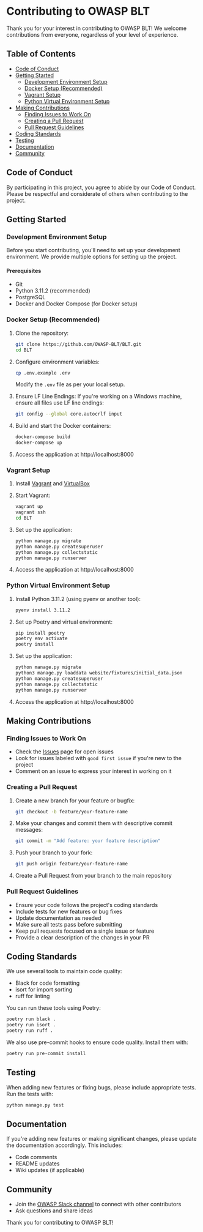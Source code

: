 # Contributing to OWASP BLT

Thank you for your interest in contributing to OWASP BLT! We welcome contributions from everyone, regardless of your level of experience.

## Table of Contents

- [Code of Conduct](#code-of-conduct)
- [Getting Started](#getting-started)
  - [Development Environment Setup](#development-environment-setup)
  - [Docker Setup (Recommended)](#docker-setup-recommended)
  - [Vagrant Setup](#vagrant-setup)
  - [Python Virtual Environment Setup](#python-virtual-environment-setup)
- [Making Contributions](#making-contributions)
  - [Finding Issues to Work On](#finding-issues-to-work-on)
  - [Creating a Pull Request](#creating-a-pull-request)
  - [Pull Request Guidelines](#pull-request-guidelines)
- [Coding Standards](#coding-standards)
- [Testing](#testing)
- [Documentation](#documentation)
- [Community](#community)

## Code of Conduct

By participating in this project, you agree to abide by our Code of Conduct. Please be respectful and considerate of others when contributing to the project.

## Getting Started

### Development Environment Setup

Before you start contributing, you'll need to set up your development environment. We provide multiple options for setting up the project.

#### Prerequisites

- Git
- Python 3.11.2 (recommended)
- PostgreSQL
- Docker and Docker Compose (for Docker setup)

### Docker Setup (Recommended)

1. Clone the repository:

   ```bash
   git clone https://github.com/OWASP-BLT/BLT.git
   cd BLT
   ```

2. Configure environment variables:

   ```bash
   cp .env.example .env
   ```

   Modify the `.env` file as per your local setup.

3. Ensure LF Line Endings:
   If you're working on a Windows machine, ensure all files use LF line endings:

   ```bash
   git config --global core.autocrlf input
   ```

4. Build and start the Docker containers:

   ```bash
   docker-compose build
   docker-compose up
   ```

5. Access the application at http://localhost:8000

### Vagrant Setup

1. Install [Vagrant](https://www.vagrantup.com/) and [VirtualBox](https://www.virtualbox.org/)

2. Start Vagrant:

   ```bash
   vagrant up
   vagrant ssh
   cd BLT
   ```

3. Set up the application:

   ```bash
   python manage.py migrate
   python manage.py createsuperuser
   python manage.py collectstatic
   python manage.py runserver
   ```

4. Access the application at http://localhost:8000

### Python Virtual Environment Setup

1. Install Python 3.11.2 (using pyenv or another tool):

   ```bash
   pyenv install 3.11.2
   ```

2. Set up Poetry and virtual environment:

   ```bash
   pip install poetry
   poetry env activate
   poetry install
   ```

3. Set up the application:

   ```bash
   python manage.py migrate
   python3 manage.py loaddata website/fixtures/initial_data.json
   python manage.py createsuperuser
   python manage.py collectstatic
   python manage.py runserver
   ```

4. Access the application at http://localhost:8000

## Making Contributions

### Finding Issues to Work On

- Check the [Issues](https://github.com/OWASP-BLT/BLT/issues) page for open issues
- Look for issues labeled with `good first issue` if you're new to the project
- Comment on an issue to express your interest in working on it

### Creating a Pull Request

1. Create a new branch for your feature or bugfix:

   ```bash
   git checkout -b feature/your-feature-name
   ```

2. Make your changes and commit them with descriptive commit messages:

   ```bash
   git commit -m "Add feature: your feature description"
   ```

3. Push your branch to your fork:

   ```bash
   git push origin feature/your-feature-name
   ```

4. Create a Pull Request from your branch to the main repository

### Pull Request Guidelines

- Ensure your code follows the project's coding standards
- Include tests for new features or bug fixes
- Update documentation as needed
- Make sure all tests pass before submitting
- Keep pull requests focused on a single issue or feature
- Provide a clear description of the changes in your PR

## Coding Standards

We use several tools to maintain code quality:

- Black for code formatting
- isort for import sorting
- ruff for linting

You can run these tools using Poetry:

```bash
poetry run black .
poetry run isort .
poetry run ruff .
```

We also use pre-commit hooks to ensure code quality. Install them with:

```bash
poetry run pre-commit install
```

## Testing

When adding new features or fixing bugs, please include appropriate tests. Run the tests with:

```bash
python manage.py test
```

## Documentation

If you're adding new features or making significant changes, please update the documentation accordingly. This includes:

- Code comments
- README updates
- Wiki updates (if applicable)

## Community

- Join the [OWASP Slack channel](https://owasp.org/slack/invite) to connect with other contributors
- Ask questions and share ideas

Thank you for contributing to OWASP BLT!

